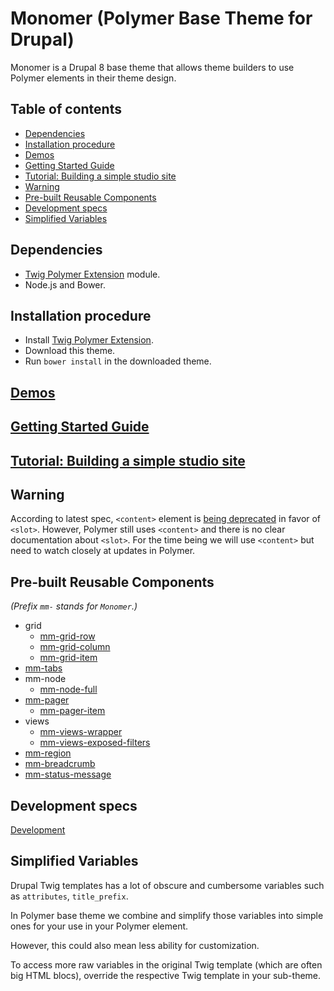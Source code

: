 # Monomer (Polymer Base Theme for Drupal)
Monomer is a Drupal 8 base theme that allows theme builders to use Polymer elements in their theme design. 

## Table of contents
<!-- START doctoc generated TOC please keep comment here to allow auto update -->
<!-- DON'T EDIT THIS SECTION, INSTEAD RE-RUN doctoc TO UPDATE -->


- [Dependencies](#dependencies)
- [Installation procedure](#installation-procedure)
- [Demos](#demos)
- [Getting Started Guide](#getting-started-guide)
- [Tutorial: Building a simple studio site](#tutorial-building-a-simple-studio-site)
- [Warning](#warning)
- [Pre-built Reusable Components](#pre-built-reusable-components)
- [Development specs](#development-specs)
- [Simplified Variables](#simplified-variables)

<!-- END doctoc generated TOC please keep comment here to allow auto update -->

## Dependencies
 - [Twig Polymer Extension](https://github.com/ztl8702/twig_polymer/tree/dev) module.
 - Node.js and Bower.
 
## Installation procedure
  - Install [Twig Polymer Extension](https://github.com/ztl8702/twig_polymer/tree/dev).
  - Download this theme.
  - Run `bower install` in the downloaded theme.

## [Demos](https://github.com/ztl8702/polydemo/tree/polymer)

## [Getting Started Guide](docs/guide.md)

## [Tutorial: Building a simple studio site](docs/tutorial.md)

## Warning
According to latest spec, `<content>` element is [being deprecated](https://developer.mozilla.org/en-US/docs/Web/HTML/Element/content) in favor of `<slot>`. However, Polymer still uses `<content>` and there is no clear documentation about `<slot>`.
For the time being we will use `<content>` but need to watch closely at updates in Polymer.

## Pre-built Reusable Components
_(Prefix `mm-` stands for `Monomer`.)_

 - grid
   - [mm-grid-row](my-elements/mm-grid/mm-grid-row.html)
   - [mm-grid-column](my-elements/mm-grid/mm-grid-column.html)
   - [mm-grid-item](my-elements/mm-grid/mm-grid-item.html)
 - [mm-tabs](my-elements/mm-tabs/mm-tabs.html)
 - mm-node
   - [mm-node-full](my-elements/mm-node/mm-node-full.html)
 - [mm-pager](my-elements/mm-pager/mm-pager.html)
   - [mm-pager-item](my-elements/mm-pager/mm-pager-item.html)
 - views
   - [mm-views-wrapper](my-elements/mm-views/mm-views-wrapper.html)
   - [mm-views-exposed-filters](my-elements/mm-views/mm-views-exposed-filters.html)
 - [mm-region](my-elements/mm-region/mm-region.html)
 - [mm-breadcrumb](my-elements/mm-breadcrumb/mm-breadcrumb.html)
 - [mm-status-message](my-elements/mm-status-message/mm-status-message.html)

## Development specs
[Development](docs/dev.md)

## Simplified Variables
Drupal Twig templates has a lot of obscure and cumbersome variables such as `attributes`, `title_prefix`.

In Polymer base theme we combine and simplify those variables into simple ones for your use in your Polymer element.

However, this could also mean less ability for customization.

To access more raw variables in the original Twig template (which are often big HTML blocs), override the respective Twig template in your sub-theme.

